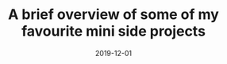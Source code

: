 ---
layout : post
title : "A brief overview of some of my favourite mini side projects"
date : 2019-12-01
categories : Projects
---